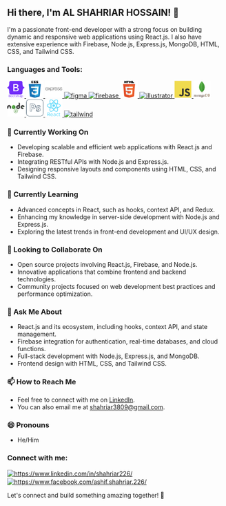 ## Hi there, I'm AL SHAHRIAR HOSSAIN! 👋

I'm a passionate front-end developer with a strong focus on building dynamic and responsive web applications using React.js. I also have extensive experience with Firebase, Node.js, Express.js, MongoDB, HTML, CSS, and Tailwind CSS.

<h3 align="left">Languages and Tools:</h3>
<p align="left"> <a href="https://getbootstrap.com" target="_blank" rel="noreferrer"> <img src="https://raw.githubusercontent.com/devicons/devicon/master/icons/bootstrap/bootstrap-plain-wordmark.svg" alt="bootstrap" width="40" height="40"/> </a> <a href="https://www.w3schools.com/css/" target="_blank" rel="noreferrer"> <img src="https://raw.githubusercontent.com/devicons/devicon/master/icons/css3/css3-original-wordmark.svg" alt="css3" width="40" height="40"/> </a> <a href="https://expressjs.com" target="_blank" rel="noreferrer"> <img src="https://raw.githubusercontent.com/devicons/devicon/master/icons/express/express-original-wordmark.svg" alt="express" width="40" height="40"/> </a> <a href="https://www.figma.com/" target="_blank" rel="noreferrer"> <img src="https://www.vectorlogo.zone/logos/figma/figma-icon.svg" alt="figma" width="40" height="40"/> </a> <a href="https://firebase.google.com/" target="_blank" rel="noreferrer"> <img src="https://www.vectorlogo.zone/logos/firebase/firebase-icon.svg" alt="firebase" width="40" height="40"/> </a> <a href="https://www.w3.org/html/" target="_blank" rel="noreferrer"> <img src="https://raw.githubusercontent.com/devicons/devicon/master/icons/html5/html5-original-wordmark.svg" alt="html5" width="40" height="40"/> </a> <a href="https://www.adobe.com/in/products/illustrator.html" target="_blank" rel="noreferrer"> <img src="https://www.vectorlogo.zone/logos/adobe_illustrator/adobe_illustrator-icon.svg" alt="illustrator" width="40" height="40"/> </a> <a href="https://developer.mozilla.org/en-US/docs/Web/JavaScript" target="_blank" rel="noreferrer"> <img src="https://raw.githubusercontent.com/devicons/devicon/master/icons/javascript/javascript-original.svg" alt="javascript" width="40" height="40"/> </a> <a href="https://www.mongodb.com/" target="_blank" rel="noreferrer"> <img src="https://raw.githubusercontent.com/devicons/devicon/master/icons/mongodb/mongodb-original-wordmark.svg" alt="mongodb" width="40" height="40"/> </a> <a href="https://nodejs.org" target="_blank" rel="noreferrer"> <img src="https://raw.githubusercontent.com/devicons/devicon/master/icons/nodejs/nodejs-original-wordmark.svg" alt="nodejs" width="40" height="40"/> </a> <a href="https://www.photoshop.com/en" target="_blank" rel="noreferrer"> <img src="https://raw.githubusercontent.com/devicons/devicon/master/icons/photoshop/photoshop-line.svg" alt="photoshop" width="40" height="40"/> </a> <a href="https://reactjs.org/" target="_blank" rel="noreferrer"> <img src="https://raw.githubusercontent.com/devicons/devicon/master/icons/react/react-original-wordmark.svg" alt="react" width="40" height="40"/> </a> <a href="https://tailwindcss.com/" target="_blank" rel="noreferrer"> <img src="https://www.vectorlogo.zone/logos/tailwindcss/tailwindcss-icon.svg" alt="tailwind" width="40" height="40"/> </a> </p>


### 🔭 Currently Working On
- Developing scalable and efficient web applications with React.js and Firebase.
- Integrating RESTful APIs with Node.js and Express.js.
- Designing responsive layouts and components using HTML, CSS, and Tailwind CSS.

### 🌱 Currently Learning
- Advanced concepts in React, such as hooks, context API, and Redux.
- Enhancing my knowledge in server-side development with Node.js and Express.js.
- Exploring the latest trends in front-end development and UI/UX design.

### 👯 Looking to Collaborate On
- Open source projects involving React.js, Firebase, and Node.js.
- Innovative applications that combine frontend and backend technologies.
- Community projects focused on web development best practices and performance optimization.

### 💬 Ask Me About
- React.js and its ecosystem, including hooks, context API, and state management.
- Firebase integration for authentication, real-time databases, and cloud functions.
- Full-stack development with Node.js, Express.js, and MongoDB.
- Frontend design with HTML, CSS, and Tailwind CSS.

### 📫 How to Reach Me
- Feel free to connect with me on [LinkedIn](https://www.linkedin.com/in/shahriar226/).
- You can also email me at shahriar3809@gmail.com.

### 😄 Pronouns
- He/Him

<h3 align="left">Connect with me:</h3>
<p align="left">
<a href="https://linkedin.com/in/https://www.linkedin.com/in/shahriar226/" target="blank"><img align="center" src="https://raw.githubusercontent.com/rahuldkjain/github-profile-readme-generator/master/src/images/icons/Social/linked-in-alt.svg" alt="https://www.linkedin.com/in/shahriar226/" height="30" width="40" /></a>
<a href="https://fb.com/https://www.facebook.com/ashif.shahriar.226/" target="blank"><img align="center" src="https://raw.githubusercontent.com/rahuldkjain/github-profile-readme-generator/master/src/images/icons/Social/facebook.svg" alt="https://www.facebook.com/ashif.shahriar.226/" height="30" width="40" /></a>
</p>


Let's connect and build something amazing together! 🚀
